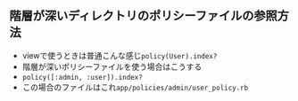 ## 階層が深いディレクトリのポリシーファイルの参照方法
- viewで使うときは普通こんな感じ`policy(User).index?`
- 階層が深いポリシーファイルを使う場合はこうする
- `policy([:admin, :user]).index?`
- この場合のファイルはこれ`app/policies/admin/user_policy.rb`
